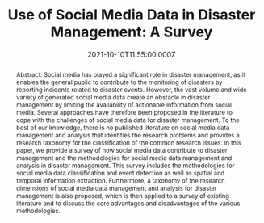 ---
title: "Use of Social Media Data in Disaster Management: A Survey"
publication_types:
  - "2"
authors:
  - J. Phengsuwan
  - T. Shah
  - N. B. Thekkummal
  - Z. Wen
  - R. Sun
  - D. Pullarkatt
  - H. Thirugnanam
  - M. V. Ramesh
  - G. Morgan
  - P. James
  - R. Ranjan
publication_short: "Future Internet. (SCI-IF = 2.03) "
abstract: >-
  Abstract: Social media has played a significant role in disaster management,
  as it enables the general

  public to contribute to the monitoring of disasters by reporting incidents related to disaster events.

  However, the vast volume and wide variety of generated social media data create an obstacle in

  disaster management by limiting the availability of actionable information from social media. Several

  approaches have therefore been proposed in the literature to cope with the challenges of social media

  data for disaster management. To the best of our knowledge, there is no published literature on social

  media data management and analysis that identifies the research problems and provides a research

  taxonomy for the classification of the common research issues. In this paper, we provide a survey of

  how social media data contribute to disaster management and the methodologies for social media

  data management and analysis in disaster management. This survey includes the methodologies

  for social media data classification and event detection as well as spatial and temporal information

  extraction. Furthermore, a taxonomy of the research dimensions of social media data management

  and analysis for disaster management is also proposed, which is then applied to a survey of existing

  literature and to discuss the core advantages and disadvantages of the various methodologies.
draft: false
featured: false
tags:
  - 期刊
slides: null
url_pdf: https://www.mdpi.com/1999-5903/13/2/46
image:
  caption: ""
  focal_point: ""
  preview_only: false
summary: ""
url_dataset: ""
url_project: ""
url_source: ""
url_video: ""
author_notes: []
doi: ""
publication: Future Internet. (SCI-IF = 2.03)
projects: []
date: 2021-10-10T11:55:00.000Z
url_slides: ""
publishDate: 2017-01-01T00:00:00.000Z
url_poster: ""
url_code: ""
---